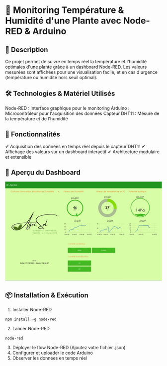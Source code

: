 
# 🌿 Monitoring Température & Humidité d'une Plante avec Node-RED & Arduino

## 📌 Description
Ce projet permet de suivre en temps réel la température et l'humidité optimales d'une plante grâce à un dashboard Node-RED. Les valeurs mesurées sont affichées pour une visualisation facile, et en cas d'urgence (température ou humidité hors seuil optimal).

## 🛠️ Technologies & Matériel Utilisés
Node-RED : Interface graphique pour le monitoring
Arduino : Microcontrôleur pour l'acquisition des données
Capteur DHT11 : Mesure de la température et de l'humidité
## 🚀 Fonctionnalités
✔ Acquisition des données en temps réel depuis le capteur DHT11
✔ Affichage des valeurs sur un dashboard interactif
✔ Architecture modulaire et extensible

## 📸 Aperçu du Dashboard
![Aperçu du Dashboard](https://github.com/Tasnim-b/AgriSol/blob/eb1ec1c79cff840822bbb027deacf6a15b2d07c7/dashboard_AgriSol.png)

## 📦 Installation & Exécution
1. Installer Node-RED
```
npm install -g node-red
```
2. Lancer Node-RED
```
node-red
```
3. Déployer le flow Node-RED (Ajoutez votre fichier .json)
4. Configurer et uploader le code Arduino
5. Observer les données en temps réel
